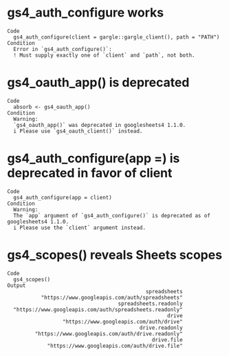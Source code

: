 # gs4_auth_configure works

    Code
      gs4_auth_configure(client = gargle::gargle_client(), path = "PATH")
    Condition
      Error in `gs4_auth_configure()`:
      ! Must supply exactly one of `client` and `path`, not both.

# gs4_oauth_app() is deprecated

    Code
      absorb <- gs4_oauth_app()
    Condition
      Warning:
      `gs4_oauth_app()` was deprecated in googlesheets4 1.1.0.
      i Please use `gs4_oauth_client()` instead.

# gs4_auth_configure(app =) is deprecated in favor of client

    Code
      gs4_auth_configure(app = client)
    Condition
      Warning:
      The `app` argument of `gs4_auth_configure()` is deprecated as of googlesheets4 1.1.0.
      i Please use the `client` argument instead.

# gs4_scopes() reveals Sheets scopes

    Code
      gs4_scopes()
    Output
                                                 spreadsheets 
               "https://www.googleapis.com/auth/spreadsheets" 
                                        spreadsheets.readonly 
      "https://www.googleapis.com/auth/spreadsheets.readonly" 
                                                        drive 
                      "https://www.googleapis.com/auth/drive" 
                                               drive.readonly 
             "https://www.googleapis.com/auth/drive.readonly" 
                                                   drive.file 
                 "https://www.googleapis.com/auth/drive.file" 

